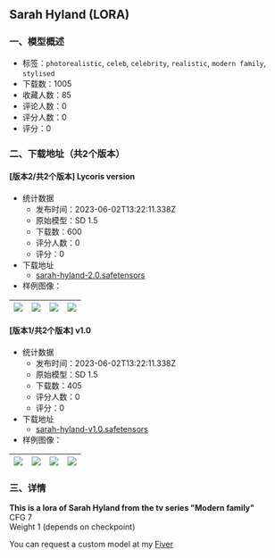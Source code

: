 ## Sarah Hyland (LORA)
### 一、模型概述

- 标签：`photorealistic`, `celeb`, `celebrity`, `realistic`, `modern family`, `stylised`
- 下载数：1005
- 收藏人数：85
- 评论人数：0
- 评分人数：0
- 评分：0

### 二、下载地址（共2个版本）

#### [版本2/共2个版本] Lycoris version

- 统计数据
  - 发布时间：2023-06-02T13:22:11.338Z
  - 原始模型：SD 1.5
  - 下载数：600
  - 评分人数：0
  - 评分：0
- 下载地址
  - [sarah-hyland-2.0.safetensors](https://civitai.com/api/download/models/87663)
- 样例图像：

| <img src="https://image.civitai.com/xG1nkqKTMzGDvpLrqFT7WA/e5840bd6-bf21-4d2d-9a91-308d5fdb562f/width=450/1258386.jpeg" /> | <img src="https://image.civitai.com/xG1nkqKTMzGDvpLrqFT7WA/047266bc-3d1f-418b-a545-51d0cf963300/width=450/1258377.jpeg" /> | <img src="https://image.civitai.com/xG1nkqKTMzGDvpLrqFT7WA/92a81fb1-4620-40ee-b565-e613a8f81657/width=450/1004940.jpeg" /> | <img src="https://image.civitai.com/xG1nkqKTMzGDvpLrqFT7WA/435a44bf-7d7c-43fa-ac5d-2ea1a6c0d168/width=450/1004935.jpeg" /> |
| ---- | ---- | ---- | ---- |

#### [版本1/共2个版本] v1.0

- 统计数据
  - 发布时间：2023-06-02T13:22:11.338Z
  - 原始模型：SD 1.5
  - 下载数：405
  - 评分人数：0
  - 评分：0
- 下载地址
  - [sarah-hyland-v1.0.safetensors](https://civitai.com/api/download/models/86431)
- 样例图像：

| <img src="https://image.civitai.com/xG1nkqKTMzGDvpLrqFT7WA/a96da438-c1b9-457e-9492-5326c48beb69/width=450/983840.jpeg" /> | <img src="https://image.civitai.com/xG1nkqKTMzGDvpLrqFT7WA/7228c198-8c0d-4ea5-8e08-ae24c5a0c887/width=450/983842.jpeg" /> | <img src="https://image.civitai.com/xG1nkqKTMzGDvpLrqFT7WA/08ab1288-efb8-42d5-ab40-abc1f26cb57f/width=450/983843.jpeg" /> | <img src="https://image.civitai.com/xG1nkqKTMzGDvpLrqFT7WA/fb27593e-4d64-4e12-87ed-ef5c1e18c5ed/width=450/983835.jpeg" /> |
| ---- | ---- | ---- | ---- |


### 三、详情
<p><strong>This is a lora of Sarah Hyland from the tv series "Modern family"</strong><br />CFG 7<br />Weight 1 (depends on checkpoint)</p><p></p><p>You can request a custom model at my <a target="_blank" rel="ugc" href="https://www.fiverr.com/s/NDb5e8">Fiver </a></p>